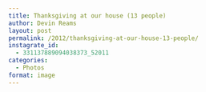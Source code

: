```yaml
---
title: Thanksgiving at our house (13 people)
author: Devin Reams
layout: post
permalink: /2012/thanksgiving-at-our-house-13-people/
instagrate_id:
  - 331137889094038373_52011
categories:
  - Photos
format: image
---
```

<!-- This post is created by Instagrate to WordPress, a WordPress Plugin by polevaultweb.com - http://www.polevaultweb.com/plugins/instagrate-to-wordpress/ -->